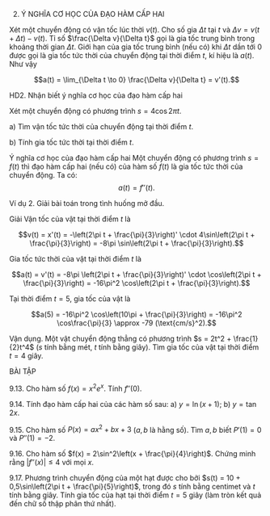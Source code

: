 2. Ý NGHĨA CƠ HỌC CỦA ĐẠO HÀM CẤP HAI

Xét một chuyển động có vận tốc lúc thời $v(t)$. Cho số gia $\Delta t$ tại $t$ và $\Delta v = v(t + \Delta t) - v(t)$. 
Tỉ số $\frac{\Delta v}{\Delta t}$ gọi là gia tốc trung bình trong khoảng thời gian $\Delta t$. Giới hạn của gia tốc trung bình 
(nếu có) khi $\Delta t$ dần tới 0 được gọi là gia tốc tức thời của chuyển động tại thời điểm $t$, kí hiệu 
là $a(t)$. Như vậy

$$a(t) = \lim_{\Delta t \to 0} \frac{\Delta v}{\Delta t} = v'(t).$$

HD2. Nhận biết ý nghĩa cơ học của đạo hàm cấp hai

Xét một chuyển động có phương trình $s = 4\cos 2\pi t$.

a) Tìm vận tốc tức thời của chuyển động tại thời điểm $t$.

b) Tính gia tốc tức thời tại thời điểm $t$.

Ý nghĩa cơ học của đạo hàm cấp hai
Một chuyển động có phương trình $s = f(t)$ thì đạo hàm cấp hai (nếu có) của hàm số $f(t)$
là gia tốc tức thời của chuyển động. Ta có:
$$a(t) = f''(t).$$

Ví dụ 2. Giải bài toán trong tình huống mở đầu.

Giải
Vận tốc của vật tại thời điểm $t$ là

$$v(t) = x'(t) = -\left(2\pi t + \frac{\pi}{3}\right)' \cdot 4\sin\left(2\pi t + \frac{\pi}{3}\right) = -8\pi \sin\left(2\pi t + \frac{\pi}{3}\right).$$

Gia tốc tức thời của vật tại thời điểm $t$ là

$$a(t) = v'(t) = -8\pi \left(2\pi t + \frac{\pi}{3}\right)' \cdot \cos\left(2\pi t + \frac{\pi}{3}\right) = -16\pi^2 \cos\left(2\pi t + \frac{\pi}{3}\right).$$

Tại thời điểm $t = 5$, gia tốc của vật là

$$a(5) = -16\pi^2 \cos\left(10\pi + \frac{\pi}{3}\right) = -16\pi^2 \cos\frac{\pi}{3} \approx -79 (\text{cm/s}^2).$$

Vận dụng. Một vật chuyển động thẳng có phương trình $s = 2t^2 + \frac{1}{2}t^4$ ($s$ tính bằng mét, $t$ tính 
bằng giây). Tìm gia tốc của vật tại thời điểm $t = 4$ giây.

BÀI TẬP

9.13. Cho hàm số $f(x) = x^2e^x$. Tính $f''(0)$.

9.14. Tính đạo hàm cấp hai của các hàm số sau: a) $y = \ln(x + 1)$;    b) $y = \tan2x$.

9.15. Cho hàm số $P(x) = ax^2 + bx + 3$ ($a, b$ là hằng số). Tìm $a, b$ biết $P'(1) = 0$ và $P''(1) = -2$.

9.16. Cho hàm số $f(x) = 2\sin^2\left(x + \frac{\pi}{4}\right)$. Chứng minh rằng $|f''(x)| \leq 4$ với mọi $x$.

9.17. Phương trình chuyển động của một hạt được cho bởi $s(t) = 10 + 0,5\sin\left(2\pi t + \frac{\pi}{5}\right)$, 
trong đó $s$ tính bằng centimet và $t$ tính bằng giây. Tính gia tốc của hạt tại thời điểm 
$t = 5$ giây (làm tròn kết quả đến chữ số thập phân thứ nhất).